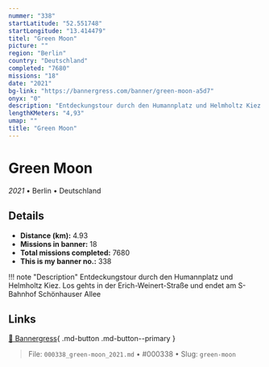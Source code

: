 ```yaml
---
nummer: "338"
startLatitude: "52.551748"
startLongitude: "13.414479"
titel: "Green Moon"
picture: ""
region: "Berlin"
country: "Deutschland"
completed: "7680"
missions: "18"
date: "2021"
bg-link: "https://bannergress.com/banner/green-moon-a5d7"
onyx: "0"
description: "Entdeckungstour durch den Humannplatz und Helmholtz Kiez. Los gehts in der Erich-Weinert-Straße und endet am S-Bahnhof Schönhauser Allee"
lengthKMeters: "4,93"
umap: ""
title: "Green Moon"
---
```

# Green Moon

*2021* • Berlin • Deutschland



## Details
- **Distance (km):** 4.93
- **Missions in banner:** 18
- **Total missions completed:** 7680
- **This is my banner no.:** 338


!!! note "Description"
    Entdeckungstour durch den Humannplatz und Helmholtz Kiez. Los gehts in der Erich-Weinert-Straße und endet am S-Bahnhof Schönhauser Allee



## Links
[🔗 Bannergress](https://bannergress.com/banner/green-moon-a5d7){ .md-button .md-button--primary }



> File: `000338_green-moon_2021.md` • #000338 • Slug: `green-moon`
